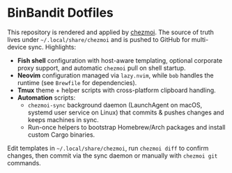 # BinBandit Dotfiles

This repository is rendered and applied by [chezmoi](https://www.chezmoi.io/). The source of truth lives under `~/.local/share/chezmoi` and is pushed to GitHub for multi-device sync. Highlights:

- **Fish shell** configuration with host-aware templating, optional corporate proxy support, and automatic `chezmoi` pull on shell startup.
- **Neovim** configuration managed via `lazy.nvim`, while `bob` handles the runtime (see `Brewfile` for dependencies).
- **Tmux** theme + helper scripts with cross-platform clipboard handling.
- **Automation** scripts:
  - `chezmoi-sync` background daemon (LaunchAgent on macOS, systemd user service on Linux) that commits & pushes changes and keeps machines in sync.
  - Run-once helpers to bootstrap Homebrew/Arch packages and install custom Cargo binaries.

Edit templates in `~/.local/share/chezmoi`, run `chezmoi diff` to confirm changes, then commit via the sync daemon or manually with `chezmoi git` commands.
